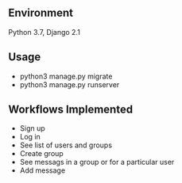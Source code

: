 ## Environment
Python 3.7, Django 2.1


## Usage
- python3 manage.py migrate
- python3 manage.py runserver

## Workflows Implemented
- Sign up
- Log in
- See list of users and groups
- Create group
- See messags in a group or for a particular user
- Add message
